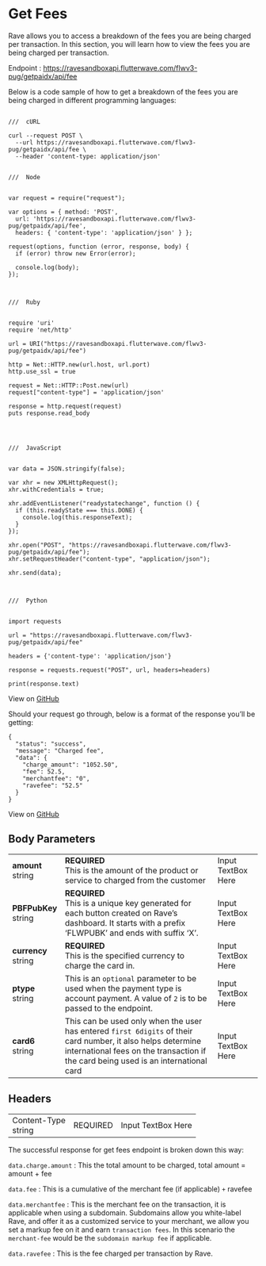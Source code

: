 # Get Fees

Rave allows you to access a breakdown of the fees you are being charged per transaction. In this section, you will learn how to view the fees you are being charged per transaction.

Endpoint :  https://ravesandboxapi.flutterwave.com/flwv3-pug/getpaidx/api/fee

Below is a code sample of how to get a breakdown of the fees you are being charged in different programming languages:

```

///  cURL

curl --request POST \
  --url https://ravesandboxapi.flutterwave.com/flwv3-pug/getpaidx/api/fee \
  --header 'content-type: application/json'
  
  
///  Node


var request = require("request");

var options = { method: 'POST',
  url: 'https://ravesandboxapi.flutterwave.com/flwv3-pug/getpaidx/api/fee',
  headers: { 'content-type': 'application/json' } };

request(options, function (error, response, body) {
  if (error) throw new Error(error);

  console.log(body);
});



///  Ruby


require 'uri'
require 'net/http'

url = URI("https://ravesandboxapi.flutterwave.com/flwv3-pug/getpaidx/api/fee")

http = Net::HTTP.new(url.host, url.port)
http.use_ssl = true

request = Net::HTTP::Post.new(url)
request["content-type"] = 'application/json'

response = http.request(request)
puts response.read_body




///  JavaScript


var data = JSON.stringify(false);

var xhr = new XMLHttpRequest();
xhr.withCredentials = true;

xhr.addEventListener("readystatechange", function () {
  if (this.readyState === this.DONE) {
    console.log(this.responseText);
  }
});

xhr.open("POST", "https://ravesandboxapi.flutterwave.com/flwv3-pug/getpaidx/api/fee");
xhr.setRequestHeader("content-type", "application/json");

xhr.send(data);



///  Python


import requests

url = "https://ravesandboxapi.flutterwave.com/flwv3-pug/getpaidx/api/fee"

headers = {'content-type': 'application/json'}

response = requests.request("POST", url, headers=headers)

print(response.text)
```

View on [GitHub](https://gist.github.com/fullstackmafia/db14323528c88efa6573e6ba03b93193)

Should your request go through, below is a format of the response you’ll be getting:

```
{
  "status": "success",
  "message": "Charged fee",
  "data": {
    "charge_amount": "1052.50",
    "fee": 52.5,
    "merchantfee": "0",
    "ravefee": "52.5"
  }
}
```

View on [GitHub](https://gist.github.com/fullstackmafia/980c184066123fca495a7d1096b0c34c)

## Body Parameters

| 				|										|						|
| ------------- | --------------------------------------| --------------------- |
| **amount** <br />string    | **REQUIRED** <br />This is the amount of the product or service to charged from the customer                                                                                                                  | Input TextBox Here |
| **PBFPubKey** <br />string | **REQUIRED** <br />This is a unique key generated for each button created on Rave’s dashboard. It starts with a prefix ‘FLWPUBK’ and ends with suffix ‘X’.                                                    | Input TextBox Here |
| **currency** <br />string  | **REQUIRED** <br />This is the specified currency to charge the card in.                                                                                                                                      | Input TextBox Here |
| **ptype** <br />string     | This is an `optional` parameter to be used when the payment type is account payment. A value of `2` is to be passed to the endpoint.                                                                | Input TextBox Here |
| **card6** <br />string     | This can be used only when the user has entered `first 6digits` of their card number, it also helps determine international fees on the transaction if the card being used is an international card | Input TextBox Here |



## Headers

| 							|			|						|
| ------------------------- | ----------| --------------------- |
| Content-Type <br />string | REQUIRED | Input TextBox Here |



The successful response for get fees endpoint is broken down this way:


`data.charge.amount`  :  This the total amount to be charged, total amount = amount + fee

`data.fee`  :  This is a cumulative of the merchant fee (if applicable) `+` ravefee

`data.merchantfee`  :  This is the merchant fee on the transaction, it is applicable when using a subdomain. Subdomains allow you white-label Rave, and offer it as a customized service to your merchant, we allow you set a markup fee on it and earn `transaction fees`. In this scenario the `merchant-fee` would be the `subdomain markup fee` if applicable.

`data.ravefee`  :  This is the fee charged per transaction by Rave.

